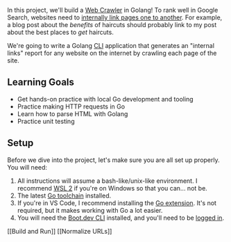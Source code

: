 In this project, we'll build a [Web Crawler](https://www.cloudflare.com/learning/bots/what-is-a-web-crawler/) in Golang! To rank well in Google Search, websites need to [internally link pages one to another](https://developers.google.com/search/blog/2008/10/importance-of-link-architecture). For example, a blog post about the _benefits_ of haircuts should probably link to my post about the best places to _get_ haircuts.

We're going to write a Golang [CLI](https://en.wikipedia.org/wiki/Command-line_interface) application that generates an "internal links" report for any website on the internet by crawling each page of the site.

## Learning Goals

- Get hands-on practice with local Go development and tooling
- Practice making HTTP requests in Go
- Learn how to parse HTML with Golang
- Practice unit testing

## Setup

Before we dive into the project, let's make sure you are all set up properly. You will need:

1. All instructions will assume a bash-like/unix-like environment. I recommend [WSL 2](https://docs.microsoft.com/en-us/windows/wsl/install) if you're on Windows so that you can... not be.
2. The latest [Go toolchain](https://go.dev/doc/install) installed.
3. If you're in VS Code, I recommend installing the [Go extension](https://marketplace.visualstudio.com/items?itemName=golang.Go). It's not required, but it makes working with Go a lot easier.
4. You will need the [Boot.dev CLI](https://github.com/bootdotdev/bootdev#bootdev-cli) installed, and you'll need to be [logged in](https://github.com/bootdotdev/bootdev?tab=readme-ov-file#usage).

[[Build and Run]]
[[Normalize URLs]]

